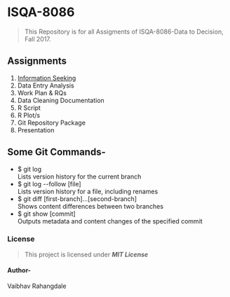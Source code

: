 # ISQA-8086
>This Repository is for all Assigments of ISQA-8086-Data to Decision, Fall 2017.

## Assignments
1. [Information Seeking](https://github.com/vrahangdale/ISQA-8086/tree/master/Assignment%201-%20Information%20Seeking)
2. Data Entry Analysis
3. Work Plan & RQs
4. Data Cleaning Documentation
5. R Script
6. R Plot/s
7. Git Repository Package
8. Presentation

## Some Git Commands-
* $ git log  
Lists version history for the current branch
* $ git log --follow [file]  
Lists version history for a file, including renames
* $ git diff [first-branch]...[second-branch]  
Shows content differences between two branches
* $ git show [commit]  
Outputs metadata and content changes of the specified commit

### License
>This project is licensed under  **_MIT License_**

#### Author-
Vaibhav Rahangdale
